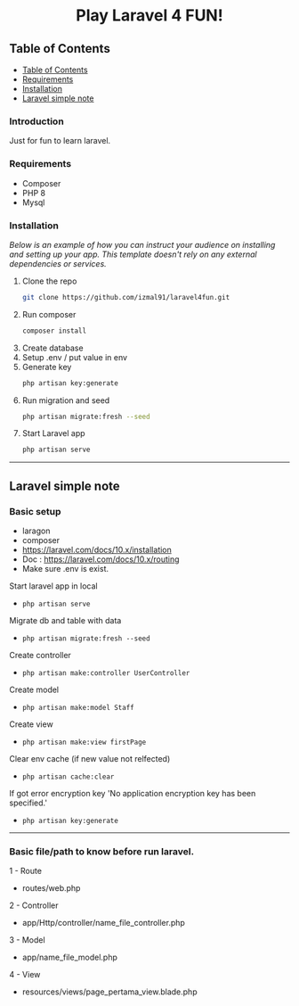 <h1 align="center"> Play Laravel 4 FUN! </h1> 


## Table of Contents

- [Table of Contents](#table-of-contents)
- [Requirements](#requirements)
- [Installation](#installation)
- [Laravel simple note](#laravel-simple-note)

<!-- END doctoc generated TOC please keep comment here to allow auto update -->

### Introduction

Just for fun to learn laravel.

### Requirements

* Composer
* PHP 8
* Mysql

### Installation

_Below is an example of how you can instruct your audience on installing and setting up your app. This template doesn't rely on any external dependencies or services._

1. Clone the repo
   ```sh
   git clone https://github.com/izmal91/laravel4fun.git
   ```
2. Run composer
   ```sh
   composer install
   ```
3. Create database
4. Setup .env / put value in env
5. Generate key
   ```sh
   php artisan key:generate
   ```
6. Run migration and seed
   ```sh
   php artisan migrate:fresh --seed
   ```
7. Start Laravel app
   ```sh
   php artisan serve
   ```

* * *

## Laravel simple note

### Basic setup

- laragon
- composer
- https://laravel.com/docs/10.x/installation
- Doc : https://laravel.com/docs/10.x/routing
- Make sure .env is exist.

Start laravel app in local
- `php artisan serve`

Migrate db and table with data
- `php artisan migrate:fresh --seed`

Create controller
- `php artisan make:controller UserController`

Create model
- `php artisan make:model Staff`

Create view
- `php artisan make:view firstPage`

Clear env cache (if new value not relfected)
- `php artisan cache:clear`

If got error encryption key 'No application encryption key has been specified.'
- `php artisan key:generate`
* * *

### Basic file/path to know before run laravel.

1 - Route
- routes/web.php

2 - Controller
- app/Http/controller/name_file_controller.php

3 - Model
- app/name_file_model.php

4 - View
- resources/views/page_pertama_view.blade.php